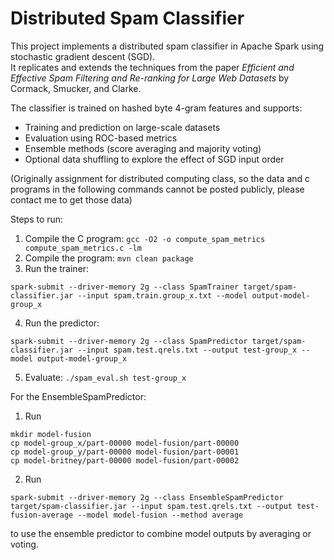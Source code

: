 # Distributed Spam Classifier

This project implements a distributed spam classifier in Apache Spark using stochastic gradient descent (SGD).  
It replicates and extends the techniques from the paper *Efficient and Effective Spam Filtering and Re-ranking for Large Web Datasets* by Cormack, Smucker, and Clarke.

The classifier is trained on hashed byte 4-gram features and supports:
- Training and prediction on large-scale datasets
- Evaluation using ROC-based metrics
- Ensemble methods (score averaging and majority voting)
- Optional data shuffling to explore the effect of SGD input order

(Originally assignment for distributed computing class, so the data and c programs in the following commands cannot be posted publicly, please contact me to get those data)

Steps to run:
1. Compile the C program: ```gcc -O2 -o compute_spam_metrics compute_spam_metrics.c -lm```
2. Compile the program: ```mvn clean package```
3. Run the trainer: 
```
spark-submit --driver-memory 2g --class SpamTrainer target/spam-classifier.jar --input spam.train.group_x.txt --model output-model-group_x
```
4. Run the predictor: 
```
spark-submit --driver-memory 2g --class SpamPredictor target/spam-classifier.jar --input spam.test.qrels.txt --output test-group_x --model output-model-group_x
```
5. Evaluate: ```./spam_eval.sh test-group_x```

For the EnsembleSpamPredictor:
1. Run 
```
mkdir model-fusion
cp model-group_x/part-00000 model-fusion/part-00000
cp model-group_y/part-00000 model-fusion/part-00001
cp model-britney/part-00000 model-fusion/part-00002
```
2. Run 
```
spark-submit --driver-memory 2g --class EnsembleSpamPredictor target/spam-classifier.jar --input spam.test.qrels.txt --output test-fusion-average --model model-fusion --method average
```
to use the ensemble predictor to combine model outputs by averaging or voting.